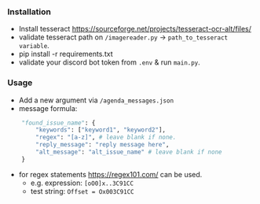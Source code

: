 ### Installation
- Install tesseract https://sourceforge.net/projects/tesseract-ocr-alt/files/
- validate tesseract path on `/imagereader.py` -> `path_to_tesseract variable`.
- pip install -r requirements.txt
- validate your discord bot token from `.env` & run `main.py`.

### Usage

- Add a new argument via `/agenda_messages.json`
- message formula: 

```py
    "found_issue_name": {
        "keywords": ["keyword1", "keyword2"],
        "regex": "[a-z]", # leave blank if none.
        "reply_message": "reply message here",
        "alt_message": "alt_issue_name" # leave blank if none
    }
```

- for regex statements https://regex101.com/ can be used.
  - e.g. expression: `[oO0]x..3C91CC`
  - test string: ```Offset = Ox003C91CC```